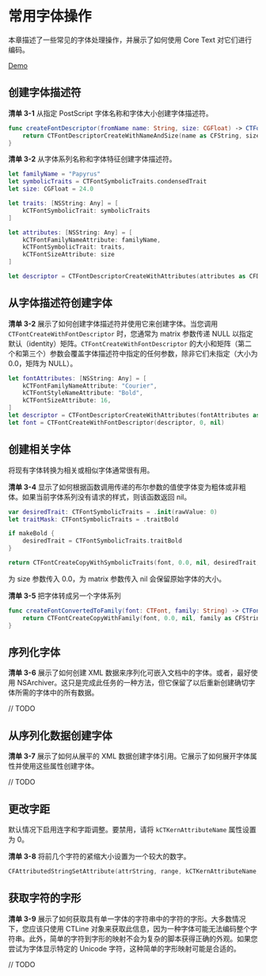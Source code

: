 # 常用字体操作

本章描述了一些常见的字体处理操作，并展示了如何使用 Core Text 对它们进行编码。

[Demo](https://github.com/hezhujun/CommonFontOperations)

## 创建字体描述符

**清单 3-1** 从指定 PostScript 字体名称和字体大小创建字体描述符。
```swift
func createFontDescriptor(fromName name: String, size: CGFloat) -> CTFontDescriptor {
    return CTFontDescriptorCreateWithNameAndSize(name as CFString, size)
}
```

**清单 3-2** 从字体系列名称和字体特征创建字体描述符。
```swift
let familyName = "Papyrus"
let symbolicTraits = CTFontSymbolicTraits.condensedTrait
let size: CGFloat = 24.0

let traits: [NSString: Any] = [
    kCTFontSymbolicTrait: symbolicTraits
]

let attributes: [NSString: Any] = [
    kCTFontFamilyNameAttribute: familyName,
    kCTFontSymbolicTrait: traits,
    kCTFontSizeAttribute: size
]

let descriptor = CTFontDescriptorCreateWithAttributes(attributes as CFDictionary)
```

## 从字体描述符创建字体

**清单 3-2** 展示了如何创建字体描述符并使用它来创建字体。当您调用 `CTFontCreateWithFontDescriptor` 时，您通常为 matrix 参数传递 NULL 以指定默认（identity）矩阵。`CTFontCreateWithFontDescriptor` 的大小和矩阵（第二个和第三个）参数会覆盖字体描述符中指定的任何参数，除非它们未指定（大小为 0.0，矩阵为 NULL）。

```swift
let fontAttributes: [NSString: Any] = [
    kCTFontFamilyNameAttribute: "Courier",
    kCTFontStyleNameAttribute: "Bold",
    kCTFontSizeAttribute: 16,
]
let descriptor = CTFontDescriptorCreateWithAttributes(fontAttributes as CFDictionary)
let font = CTFontCreateWithFontDescriptor(descriptor, 0, nil)
```

## 创建相关字体

将现有字体转换为相关或相似字体通常很有用。

**清单 3-4** 显示了如何根据函数调用传递的布尔参数的值使字体变为粗体或非粗体。如果当前字体系列没有请求的样式，则该函数返回 nil。

```swift
var desiredTrait: CTFontSymbolicTraits = .init(rawValue: 0)
let traitMask: CTFontSymbolicTraits = .traitBold

if makeBold {
    desiredTrait = CTFontSymbolicTraits.traitBold
}

return CTFontCreateCopyWithSymbolicTraits(font, 0.0, nil, desiredTrait, traitMask)
```

为 size 参数传入 0.0，为 matrix 参数传入 nil 会保留原始字体的大小。

**清单 3-5** 把字体转成另一个字体系列

```swift
func createFontConvertedToFamily(font: CTFont, family: String) -> CTFont? {
    return CTFontCreateCopyWithFamily(font, 0.0, nil, family as CFString)
}
```

## 序列化字体

**清单 3-6** 展示了如何创建 XML 数据来序列化可嵌入文档中的字体。或者，最好使用 NSArchiver。这只是完成此任务的一种方法，但它保留了以后重新创建确切字体所需的字体中的所有数据。

// TODO

## 从序列化数据创建字体

**清单 3-7** 展示了如何从展平的 XML 数据创建字体引用。它展示了如何展开字体属性并使用这些属性创建字体。

// TODO

## 更改字距

默认情况下启用连字和字距调整。要禁用，请将 `kCTKernAttributeName` 属性设置为 0。

**清单 3-8** 将前几个字符的紧缩大小设置为一个较大的数字。
```swift
CFAttributedStringSetAttribute(attrString, range, kCTKernAttributeName, NSNumber(value: 20))
```

## 获取字符的字形

**清单 3-9** 展示了如何获取具有单一字体的字符串中的字符的字形。大多数情况下，您应该只使用 CTLine 对象来获取此信息，因为一种字体可能无法编码整个字符串。此外，简单的字符到字形的映射不会为复杂的脚本获得正确的外观。如果您尝试为字体显示特定的 Unicode 字符，这种简单的字形映射可能是合适的。

// TODO